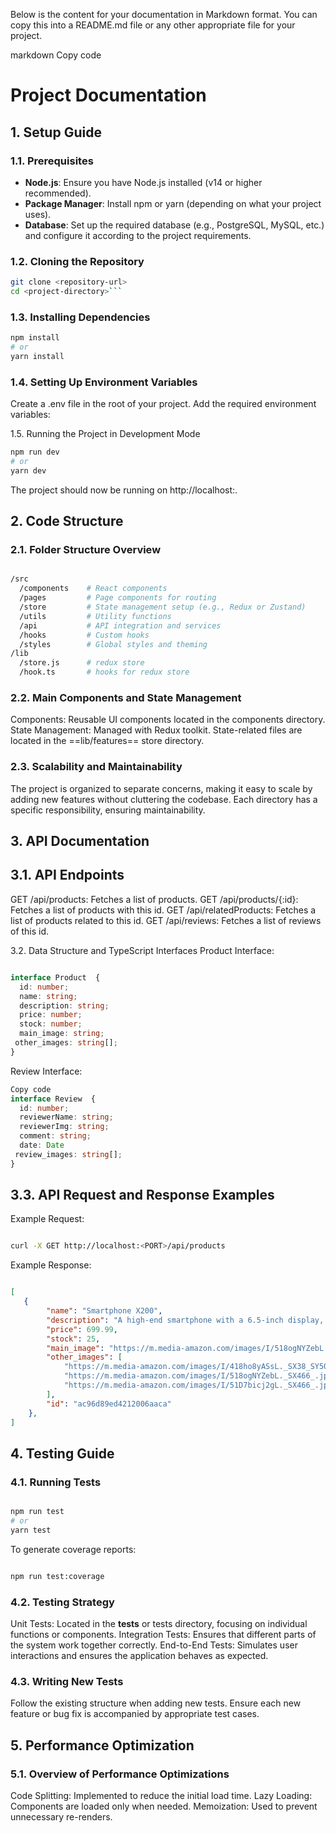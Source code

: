 
Below is the content for your documentation in Markdown format. You can copy this into a README.md file or any other appropriate file for your project.

markdown
Copy code
# Project Documentation

## 1. Setup Guide

### 1.1. Prerequisites
- **Node.js**: Ensure you have Node.js installed (v14 or higher recommended).
- **Package Manager**: Install npm or yarn (depending on what your project uses).
- **Database**: Set up the required database (e.g., PostgreSQL, MySQL, etc.) and configure it according to the project requirements.

### 1.2. Cloning the Repository
```bash
git clone <repository-url>
cd <project-directory>```

```
### 1.3. Installing Dependencies
```bash
npm install
# or
yarn install
```

### 1.4. Setting Up Environment Variables
Create a .env file in the root of your project.
Add the required environment variables:

1.5. Running the Project in Development Mode
```bash
npm run dev
# or
yarn dev
```
The project should now be running on http://localhost:<PORT>.


## 2. Code Structure

### 2.1. Folder Structure Overview
```bash

/src
  /components    # React components
  /pages         # Page components for routing
  /store         # State management setup (e.g., Redux or Zustand)
  /utils         # Utility functions
  /api           # API integration and services
  /hooks         # Custom hooks
  /styles        # Global styles and theming
/lib
  /store.js      # redux store
  /hook.ts       # hooks for redux store
```
 
###  2.2. Main Components and State Management
Components: Reusable UI components located in the components directory.
State Management: Managed with Redux toolkit. State-related files are located in the  ==lib/features== store directory.

### 2.3. Scalability and Maintainability
The project is organized to separate concerns, making it easy to scale by adding new features without cluttering the codebase.
Each directory has a specific responsibility, ensuring maintainability.


## 3. API Documentation

## 3.1. API Endpoints

GET /api/products: Fetches a list of products.
GET /api/products/{:id}: Fetches a list of products with this id.
GET /api/relatedProducts:  Fetches a list of products related to this id.
GET /api/reviews:  Fetches a list of reviews of this id.


3.2. Data Structure and TypeScript Interfaces
Product Interface:
```typescript

interface Product  {
  id: number;
  name: string;
  description: string;
  price: number;
  stock: number;
  main_image: string;
 other_images: string[];
}

```
Review Interface:
```typescript
Copy code
interface Review  {
  id: number;
  reviewerName: string;
  reviewerImg: string;
  comment: string;
  date: Date
 review_images: string[];
}
```
## 3.3. API Request and Response Examples
Example Request:
```bash

curl -X GET http://localhost:<PORT>/api/products
```
Example Response:
```json

[
   {
        "name": "Smartphone X200",
        "description": "A high-end smartphone with a 6.5-inch display, 128GB storage, and a 48MP camera.",
        "price": 699.99,
        "stock": 25,
        "main_image": "https://m.media-amazon.com/images/I/518ogNYZebL._SX466_.jpg",
        "other_images": [
            "https://m.media-amazon.com/images/I/418ho8yASsL._SX38_SY50_CR,0,0,38,50_.jpg",
            "https://m.media-amazon.com/images/I/518ogNYZebL._SX466_.jpg",
            "https://m.media-amazon.com/images/I/51D7bicj2gL._SX466_.jpg"
        ],
        "id": "ac96d89ed4212006aaca"
    },
]

```
## 4. Testing Guide
### 4.1. Running Tests
```bash

npm run test
# or
yarn test
```

To generate coverage reports:
```bash

npm run test:coverage
```
### 4.2. Testing Strategy

Unit Tests: Located in the __tests__ or tests directory, focusing on individual functions or components.
Integration Tests: Ensures that different parts of the system work together correctly.
End-to-End Tests: Simulates user interactions and ensures the application behaves as expected.

### 4.3. Writing New Tests
Follow the existing structure when adding new tests.
Ensure each new feature or bug fix is accompanied by appropriate test cases.
## 5. Performance Optimization

### 5.1. Overview of Performance Optimizations
Code Splitting: Implemented to reduce the initial load time.
Lazy Loading: Components are loaded only when needed.
Memoization: Used to prevent unnecessary re-renders.


